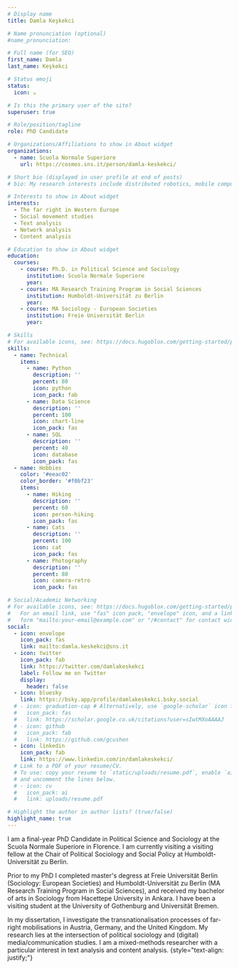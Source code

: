```yaml
---
# Display name
title: Damla Keşkekci

# Name pronunciation (optional)
#name_pronunciation: 

# Full name (for SEO)
first_name: Damla
last_name: Keşkekci

# Status emoji
status:
  icon: ☕️

# Is this the primary user of the site?
superuser: true

# Role/position/tagline
role: PhD Candidate

# Organizations/Affiliations to show in About widget
organizations:
  - name: Scuola Normale Superiore
    url: https://cosmos.sns.it/person/damla-keskekci/

# Short bio (displayed in user profile at end of posts)
# bio: My research interests include distributed robotics, mobile computing and programmable matter.

# Interests to show in About widget
interests:
  - The far right in Western Europe
  - Social movement studies
  - Text analysis
  - Network analysis
  - Content analysis

# Education to show in About widget
education:
  courses:
    - course: Ph.D. in Political Science and Sociology 
      institution: Scuola Normale Superiore
      year: 
    - course: MA Research Training Program in Social Sciences
      institution: Humboldt-Universität zu Berlin
      year: 
    - course: MA Sociology - European Societies
      institution: Freie Universität Berlin
      year: 

# Skills
# For available icons, see: https://docs.hugoblox.com/getting-started/page-builder/#icons
skills:
  - name: Technical
    items:
      - name: Python
        description: ''
        percent: 80
        icon: python
        icon_pack: fab
      - name: Data Science
        description: ''
        percent: 100
        icon: chart-line
        icon_pack: fas
      - name: SQL
        description: ''
        percent: 40
        icon: database
        icon_pack: fas
  - name: Hobbies
    color: '#eeac02'
    color_border: '#f0bf23'
    items:
      - name: Hiking
        description: ''
        percent: 60
        icon: person-hiking
        icon_pack: fas
      - name: Cats
        description: ''
        percent: 100
        icon: cat
        icon_pack: fas
      - name: Photography
        description: ''
        percent: 80
        icon: camera-retro
        icon_pack: fas

# Social/Academic Networking
# For available icons, see: https://docs.hugoblox.com/getting-started/page-builder/#icons
#   For an email link, use "fas" icon pack, "envelope" icon, and a link in the
#   form "mailto:your-email@example.com" or "/#contact" for contact widget.
social:
  - icon: envelope
    icon_pack: fas
    link: mailto:damla.keskekci@sns.it
  - icon: twitter
    icon_pack: fab
    link: https://twitter.com/damlakeskekci
    label: Follow me on Twitter
    display:
      header: false
  - icon: bluesky
    link: https://bsky.app/profile/damlakeskekci.bsky.social
  # - icon: graduation-cap # Alternatively, use `google-scholar` icon from `ai` icon pack
  #   icon_pack: fas
  #   link: https://scholar.google.co.uk/citations?user=sIwtMXoAAAAJ
  # - icon: github
  #   icon_pack: fab
  #   link: https://github.com/gcushen
  - icon: linkedin
    icon_pack: fab
    link: https://www.linkedin.com/in/damlakeskekci/
  # Link to a PDF of your resume/CV.
  # To use: copy your resume to `static/uploads/resume.pdf`, enable `ai` icons in `params.yaml`,
  # and uncomment the lines below.
  # - icon: cv
  #   icon_pack: ai
  #   link: uploads/resume.pdf

# Highlight the author in author lists? (true/false)
highlight_name: true
---
```


I am a final-year PhD Candidate in Political Science and Sociology at the Scuola Normale Superiore in Florence. I am currently visiting a visiting fellow at the Chair of Political Sociology and Social Policy at Humboldt-Universität zu Berlin.

Prior to my PhD I completed master's degress at Freie Universität Berlin (Sociology: European Societies) and Humboldt-Universität zu Berlin (MA Research Training Program in Social Sciences), and received my bachelor of arts in Sociology from Hacettepe University in Ankara. I have been a visiting student at the University of Gothenburg and Universität Bremen.

In my dissertation, I investigate the transnationalisation processes of far-right mobilisations in Austria, Germany, and the United Kingdom. My research lies at the intersection of political sociology and (digital) media/communication studies. I am a mixed-methods researcher with a particular interest in text analysis and content analysis.
{style="text-align: justify;"}
